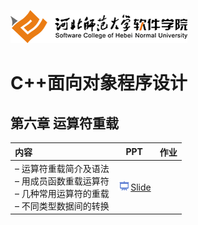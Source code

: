 ![河北师范大学软件学院](../image/logo.png)

# C++面向对象程序设计

## 第六章 运算符重载

|内容|PPT|作业|
|:---|---|---|
|– 运算符重载简介及语法<br/>– 用成员函数重载运算符<br/>– 几种常用运算符的重载<br/>– 不同类型数据间的转换|[<img src="../image/presentation.png" height="15" />Slide](./ch06-overload.pdf) ||
